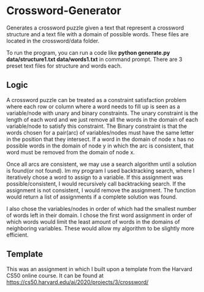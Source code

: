 # Crossword-Generator
Generates a crossword puzzle given a text that represent a crossword structure and a text file with a domain of possible words. These files are located in the crossword/data folder.

To run the program, you can run a code like **python generate.py data/structure1.txt data/words1.txt** in command prompt. There are 3 preset text files for structure and words each.

## Logic
A crossword puzzle can be treated as a constraint satisfaction problem where each row or column where a word needs to fill up is seen as a variable/node with unary and binary constraints. The unary constraint is the length of each word and we just remove all the words in the domain of each variable/node to satisfy this constraint. The Binary constraint is that the words chosen for a pair(arc) of variables/nodes must have the same letter in the position that they intersect. If a word in the domain of node x has no possible words in the domain of node y in which the arc is consistent, that word must be removed from the domain of node x. 

Once all arcs are consistent, we may use a search algorithm until a solution is found(or not found). Im my program I used backtracking search, where I iteratively chose a word to assign to a variable. If this assignment was possible/consistent, I would recursively call backtracking search. If the assignment is not consistent, I would remove the assignment. The function would return a list of assignments if a complete solution was found. 

I also chose the variables/nodes in order of which had the smallest number of words left in their domain. I chose the first word assignment in order of which words would limit the least amount of words in the domains of neighboring variables. These would allow my algorithm to be slightly more efficient.

## Template
This was an assignment in which I built upon a template from the Harvard CS50 online course. It can be found at https://cs50.harvard.edu/ai/2020/projects/3/crossword/
